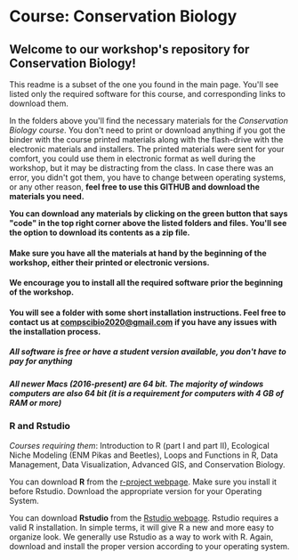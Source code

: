 # Course: Conservation Biology

## **Welcome to our workshop's repository for Conservation Biology!**

This readme is a subset of the one you found in the main page. You'll see listed only the required software for this course, and corresponding links to download them.

In the folders above you'll find the necessary materials for the *Conservation Biology course*. You don't need to print or download anything if you got the binder with the course printed materials along with the flash-drive with the electronic materials and installers. The printed materials were sent for your comfort, you could use them in electronic format as well during the workshop, but it may be distracting from the class. In case there was an error, you didn't got them, you have to change between operating systems, or any other reason, **feel free to use this GITHUB and download the materials you need.**

**You can download any materials by clicking on the green button that says "code" in the top right corner above the listed folders and files. You'll see the option to download its contents as a zip file.**

#### Make sure you have all the materials at hand by the beginning of the workshop, either their printed or electronic versions.
#### We encourage you to install all the required software prior the beginning of the workshop.
#### You will see a folder with some short installation instructions. Feel free to contact us at compscibio2020@gmail.com if you have any issues with the installation process.
##### *All software is free or have a student version available, you don't have to pay for anything*
##### *All newer Macs (2016-present) are 64 bit. The majority of windows computers are also 64 bit (it is a requirement for computers with 4 GB of RAM or more)*

### R and Rstudio
*Courses requiring them*: Introduction to R (part I and part II), Ecological Niche Modeling (ENM Pikas and Beetles), Loops and Functions in R, Data Management, Data Visualization, Advanced GIS, and Conservation Biology.

You can download **R** from the [r-project webpage](https://cloud.r-project.org/). Make sure you install it before Rstudio. Download the appropriate version for your Operating System.

You can download **Rstudio** from the [Rstudio webpage](https://rstudio.com/products/rstudio/download/#download). Rstudio requires a valid R installation. In simple terms, it will give R a new and more easy to organize look. We generally use Rstudio as a way to work with R. Again, download and install the proper version according to your operating system.